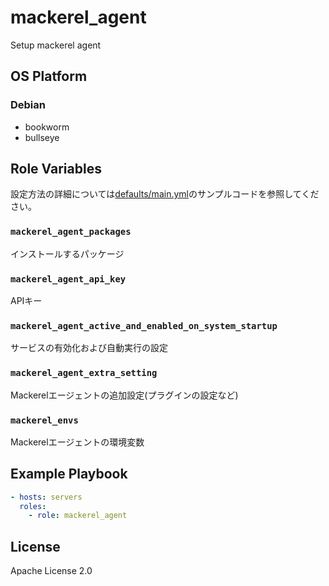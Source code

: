 mackerel_agent
=================

Setup mackerel agent

OS Platform
-----------------

### Debian

- bookworm
- bullseye

Role Variables
--------------

設定方法の詳細については[defaults/main.yml](defaults/main.yml)のサンプルコードを参照してください。

### `mackerel_agent_packages`

インストールするパッケージ

### `mackerel_agent_api_key`

APIキー

### `mackerel_agent_active_and_enabled_on_system_startup`

サービスの有効化および自動実行の設定

### `mackerel_agent_extra_setting`

Mackerelエージェントの追加設定(プラグインの設定など)

### `mackerel_envs`

Mackerelエージェントの環境変数

Example Playbook
--------------

```yaml
- hosts: servers
  roles:
    - role: mackerel_agent
```

License
--------------

Apache License 2.0
